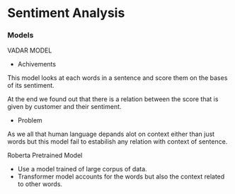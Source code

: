 # Sentiment Analysis

### Models 

VADAR MODEL
* Achivements

This model looks at each words in a sentence and score them on the bases of its sentiment.

At the end we found out that there is a relation between the score that is given by customer and their sentiment.   

* Problem

As we all that human language depands alot on context either than just words but this model fail to  estabilish any relation with context of sentence.

Roberta Pretrained Model

* Use a model trained of large  corpus of data.
* Transformer model accounts for the words but also the context related to other words.

